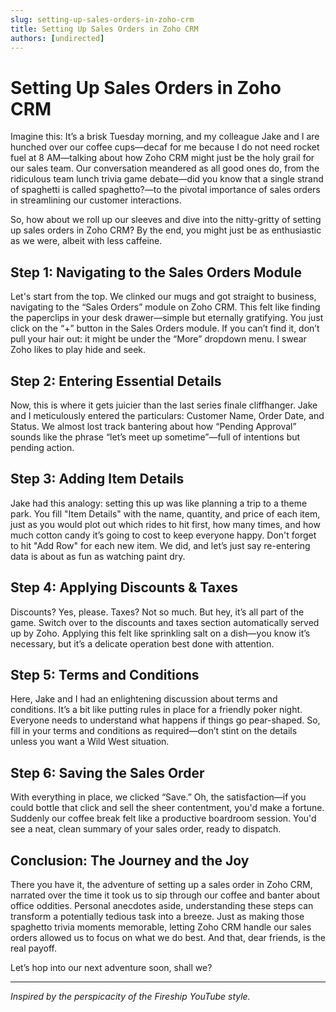 ```yaml
---
slug: setting-up-sales-orders-in-zoho-crm
title: Setting Up Sales Orders in Zoho CRM
authors: [undirected]
---
```



# Setting Up Sales Orders in Zoho CRM

Imagine this: It’s a brisk Tuesday morning, and my colleague Jake and I are hunched over our coffee cups—decaf for me because I do not need rocket fuel at 8 AM—talking about how Zoho CRM might just be the holy grail for our sales team. Our conversation meandered as all good ones do, from the ridiculous team lunch trivia game debate—did you know that a single strand of spaghetti is called spaghetto?—to the pivotal importance of sales orders in streamlining our customer interactions.

So, how about we roll up our sleeves and dive into the nitty-gritty of setting up sales orders in Zoho CRM? By the end, you might just be as enthusiastic as we were, albeit with less caffeine.

## Step 1: Navigating to the Sales Orders Module

Let's start from the top. We clinked our mugs and got straight to business, navigating to the “Sales Orders” module on Zoho CRM. This felt like finding the paperclips in your desk drawer—simple but eternally gratifying. You just click on the “+” button in the Sales Orders module. If you can’t find it, don’t pull your hair out: it might be under the “More” dropdown menu. I swear Zoho likes to play hide and seek.

## Step 2: Entering Essential Details

Now, this is where it gets juicier than the last series finale cliffhanger. Jake and I meticulously entered the particulars: Customer Name, Order Date, and Status. We almost lost track bantering about how “Pending Approval” sounds like the phrase “let’s meet up sometime”—full of intentions but pending action.

## Step 3: Adding Item Details

Jake had this analogy: setting this up was like planning a trip to a theme park. You fill "Item Details" with the name, quantity, and price of each item, just as you would plot out which rides to hit first, how many times, and how much cotton candy it’s going to cost to keep everyone happy. Don't forget to hit "Add Row" for each new item. We did, and let’s just say re-entering data is about as fun as watching paint dry.

## Step 4: Applying Discounts & Taxes

Discounts? Yes, please. Taxes? Not so much. But hey, it’s all part of the game. Switch over to the discounts and taxes section automatically served up by Zoho. Applying this felt like sprinkling salt on a dish—you know it’s necessary, but it’s a delicate operation best done with attention.

## Step 5: Terms and Conditions

Here, Jake and I had an enlightening discussion about terms and conditions. It’s a bit like putting rules in place for a friendly poker night. Everyone needs to understand what happens if things go pear-shaped. So, fill in your terms and conditions as required—don’t stint on the details unless you want a Wild West situation.

## Step 6: Saving the Sales Order

With everything in place, we clicked “Save.” Oh, the satisfaction—if you could bottle that click and sell the sheer contentment, you'd make a fortune. Suddenly our coffee break felt like a productive boardroom session. You'd see a neat, clean summary of your sales order, ready to dispatch.

## Conclusion: The Journey and the Joy

There you have it, the adventure of setting up a sales order in Zoho CRM, narrated over the time it took us to sip through our coffee and banter about office oddities. Personal anecdotes aside, understanding these steps can transform a potentially tedious task into a breeze. Just as making those spaghetto trivia moments memorable, letting Zoho CRM handle our sales orders allowed us to focus on what we do best. And that, dear friends, is the real payoff.

Let’s hop into our next adventure soon, shall we?

--- 
*Inspired by the perspicacity of the Fireship YouTube style.*

